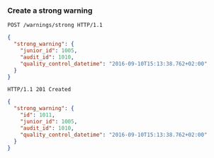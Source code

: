 ### Create a strong warning

```http
POST /warnings/strong HTTP/1.1
```

```json
{
  "strong_warning": {
    "junior_id": 1005,
    "audit_id": 1010,
    "quality_control_datetime": "2016-09-10T15:13:38.762+02:00"
  }
}
```

```http
HTTP/1.1 201 Created
```

```json
{
  "strong_warning": {
    "id": 1011,
    "junior_id": 1005,
    "audit_id": 1010,
    "quality_control_datetime": "2016-09-10T15:13:38.762+02:00"
  }
}
```
